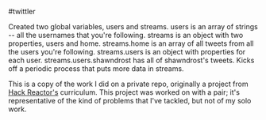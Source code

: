 #twittler

Created two global variables, users and streams.
users is an array of strings -- all the usernames that you're following.
streams is an object with two properties, users and home.
streams.home is an array of all tweets from all the users you're following.
streams.users is an object with properties for each user. streams.users.shawndrost has all of shawndrost's tweets.
Kicks off a periodic process that puts more data in streams.

This is a copy of the work I did on a private repo, originally a project from
[Hack Reactor's](http://hackreactor.com) curriculum. This project was worked
on with a pair; it's representative of the kind of problems that I've tackled,
but not of my solo work.
